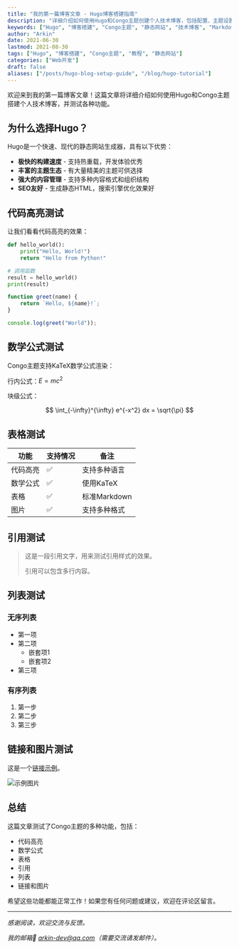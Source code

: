 ```yaml
---
title: "我的第一篇博客文章 - Hugo博客搭建指南"
description: "详细介绍如何使用Hugo和Congo主题创建个人技术博客，包括配置、主题设置、功能测试等完整教程"
keywords: ["Hugo", "博客搭建", "Congo主题", "静态网站", "技术博客", "Markdown", "代码高亮"]
author: "Arkin"
date: 2021-06-30
lastmod: 2021-08-30
tags: ["Hugo", "博客搭建", "Congo主题", "教程", "静态网站"]
categories: ["Web开发"]
draft: false
aliases: ["/posts/hugo-blog-setup-guide", "/blog/hugo-tutorial"]
---
```


欢迎来到我的第一篇博客文章！这篇文章将详细介绍如何使用Hugo和Congo主题搭建个人技术博客，并测试各种功能。

## 为什么选择Hugo？

Hugo是一个快速、现代的静态网站生成器，具有以下优势：

- **极快的构建速度** - 支持热重载，开发体验优秀
- **丰富的主题生态** - 有大量精美的主题可供选择
- **强大的内容管理** - 支持多种内容格式和组织结构
- **SEO友好** - 生成静态HTML，搜索引擎优化效果好

## 代码高亮测试

让我们看看代码高亮的效果：

```python
def hello_world():
    print("Hello, World!")
    return "Hello from Python!"

# 调用函数
result = hello_world()
print(result)
```

```javascript
function greet(name) {
    return `Hello, ${name}!`;
}

console.log(greet("World"));
```

## 数学公式测试

Congo主题支持KaTeX数学公式渲染：

行内公式：$E = mc^2$

块级公式：

$$
\int_{-\infty}^{\infty} e^{-x^2} dx = \sqrt{\pi}
$$

## 表格测试

| 功能 | 支持情况 | 备注 |
|------|----------|------|
| 代码高亮 | ✅ | 支持多种语言 |
| 数学公式 | ✅ | 使用KaTeX |
| 表格 | ✅ | 标准Markdown |
| 图片 | ✅ | 支持多种格式 |

## 引用测试

> 这是一段引用文字，用来测试引用样式的效果。
> 
> 引用可以包含多行内容。

## 列表测试

### 无序列表
- 第一项
- 第二项
  - 嵌套项1
  - 嵌套项2
- 第三项

### 有序列表
1. 第一步
2. 第二步
3. 第三步

## 链接和图片测试

这是一个[链接示例](https://example.com)。

![示例图片](https://via.placeholder.com/400x200/007acc/ffffff?text=示例图片)

## 总结

这篇文章测试了Congo主题的多种功能，包括：

- 代码高亮
- 数学公式
- 表格
- 引用
- 列表
- 链接和图片

希望这些功能都能正常工作！如果您有任何问题或建议，欢迎在评论区留言。

---

*感谢阅读，欢迎交流与反馈。*  

*我的邮箱📮 arkin-dev@qq.com（需要交流请发邮件）。*
